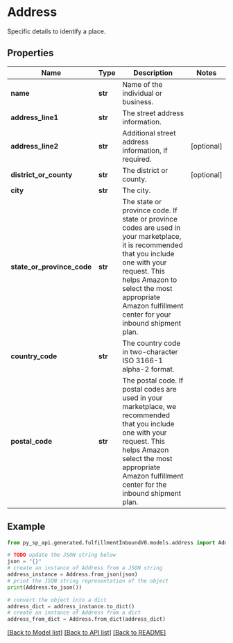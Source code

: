 # Address

Specific details to identify a place.

## Properties

Name | Type | Description | Notes
------------ | ------------- | ------------- | -------------
**name** | **str** | Name of the individual or business. | 
**address_line1** | **str** | The street address information. | 
**address_line2** | **str** | Additional street address information, if required. | [optional] 
**district_or_county** | **str** | The district or county. | [optional] 
**city** | **str** | The city. | 
**state_or_province_code** | **str** | The state or province code.  If state or province codes are used in your marketplace, it is recommended that you include one with your request. This helps Amazon to select the most appropriate Amazon fulfillment center for your inbound shipment plan. | 
**country_code** | **str** | The country code in two-character ISO 3166-1 alpha-2 format. | 
**postal_code** | **str** | The postal code.  If postal codes are used in your marketplace, we recommended that you include one with your request. This helps Amazon select the most appropriate Amazon fulfillment center for the inbound shipment plan. | 

## Example

```python
from py_sp_api.generated.fulfillmentInboundV0.models.address import Address

# TODO update the JSON string below
json = "{}"
# create an instance of Address from a JSON string
address_instance = Address.from_json(json)
# print the JSON string representation of the object
print(Address.to_json())

# convert the object into a dict
address_dict = address_instance.to_dict()
# create an instance of Address from a dict
address_from_dict = Address.from_dict(address_dict)
```
[[Back to Model list]](../README.md#documentation-for-models) [[Back to API list]](../README.md#documentation-for-api-endpoints) [[Back to README]](../README.md)


